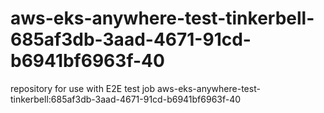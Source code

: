# aws-eks-anywhere-test-tinkerbell-685af3db-3aad-4671-91cd-b6941bf6963f-40
repository for use with E2E test job aws-eks-anywhere-test-tinkerbell:685af3db-3aad-4671-91cd-b6941bf6963f-40
